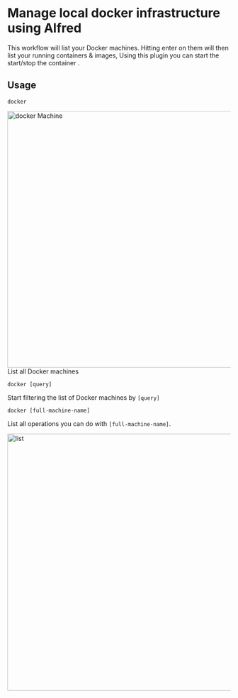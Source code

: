 # Manage local docker infrastructure using Alfred

This workflow will list your Docker machines. Hitting enter on them will then
list your running containers & images, Using this plugin you can start the start/stop the container .

## Usage

`docker`

<img width="578" alt="docker Machine" src="https://user-images.githubusercontent.com/4303310/40719470-c799c50c-6424-11e8-93b5-ed04699484c1.png">
List all Docker machines

`docker [query]`

Start filtering the list of Docker machines by `[query]`

`docker [full-machine-name]`

List all operations you can do with `[full-machine-name]`.

<img width="579" alt="list" src="https://user-images.githubusercontent.com/4303310/40719466-c74fae22-6424-11e8-809f-cded2e48b61d.png">


